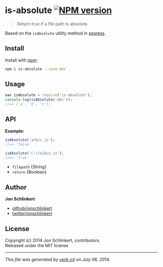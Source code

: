 # is-absolute [![NPM version](https://badge.fury.io/js/is-absolute.png)](http://badge.fury.io/js/is-absolute)

> Return true if a file path is absolute.

Based on the `isAbsolute` utility method in [express](https://github.com/visionmedia/express).

## Install
Install with [npm](npmjs.org):

```bash
npm i is-absolute --save-dev
```

## Usage

```js
var isAbsolute = require('is-absolute');
console.log(isAbsolute('abc'));
//=> ['a', 'b', 'c'];
```

## API

**Example:**

```js
isAbsolute('a/b/c.js');
//=> 'false'

isAbsolute('C://a/b/c.js');
//=> 'true'
```

* `filepath` {String}  
* `return` {Boolean}

## Author

**Jon Schlinkert**
 
+ [github/jonschlinkert](https://github.com/jonschlinkert)
+ [twitter/jonschlinkert](http://twitter.com/jonschlinkert) 

## License
Copyright (c) 2014 Jon Schlinkert, contributors.  
Released under the MIT license

***

_This file was generated by [verb-cli](https://github.com/assemble/verb-cli) on July 06, 2014._